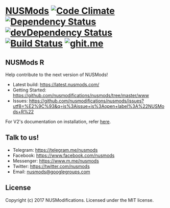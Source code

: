 # [NUSMods](http://nusmods.com) [![Code Climate](http://img.shields.io/codeclimate/github/nusmodifications/nusmods.svg)](https://codeclimate.com/github/nusmodifications/nusmods) [![Dependency Status](http://img.shields.io/david/nusmodifications/nusmods.svg)](https://david-dm.org/nusmodifications/nusmods) [![devDependency Status](http://img.shields.io/david/dev/nusmodifications/nusmods.svg)](https://david-dm.org/nusmodifications/nusmods#info=devDependencies) [![Build Status](https://travis-ci.org/nusmodifications/nusmods.svg?branch=master)](https://travis-ci.org/nusmodifications/nusmods) [![ghit.me](https://ghit.me/badge.svg?repo=nusmodifications/nusmods)](https://ghit.me/repo/nusmodifications/nusmods)

## NUSMods R

Help contribute to the next version of NUSMods!

* Latest build: https://latest.nusmods.com/
* Getting Started: https://github.com/nusmodifications/nusmods/tree/master/www
* Issues: https://github.com/nusmodifications/nusmods/issues?utf8=%E2%9C%93&q=is%3Aissue+is%3Aopen+label%3A%22NUSMods+R%22

For V2's documentation on installation, refer [here](provisioning/README.md).

## Talk to us!

* Telegram: https://telegram.me/nusmods
* Facebook: https://www.facebook.com/nusmods
* Messenger: https://www.m.me/nusmods
* Twitter: https://twitter.com/nusmods
* Email: nusmods@googlegroups.com

## License

Copyright (c) 2017 NUSModifications. Licensed under the MIT license.
